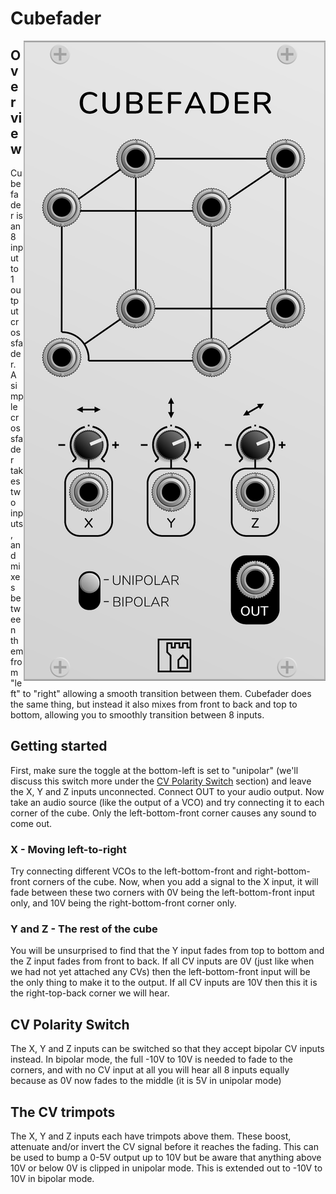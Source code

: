 Cubefader
=========

<img align="right" src="images/cubefader.png">

## Overview

Cubefader is an 8 input to 1 output crossfader. A simple crossfader takes two inputs, and mixes between them from "left" to "right" allowing a smooth transition between them. Cubefader does the same thing, but instead it also mixes from front to back and top to bottom, allowing you to smoothly transition between 8 inputs.

## Getting started

First, make sure the toggle at the bottom-left is set to "unipolar" (we'll discuss this switch more under the [CV Polarity Switch](#cv-polarity-switch) section) and leave the X, Y and Z inputs unconnected. Connect OUT to your audio output. Now take an audio source (like the output of a VCO) and try connecting it to each corner of the cube. Only the left-bottom-front corner causes any sound to come out.

### X - Moving left-to-right

Try connecting different VCOs to the left-bottom-front and right-bottom-front corners of the cube. Now, when you add a signal to the X input, it will fade between these two corners with 0V being the left-bottom-front input only, and 10V being the right-bottom-front corner only.

### Y and Z - The rest of the cube

You will be unsurprised to find that the Y input fades from top to bottom and the Z input fades from front to back. If all CV inputs are 0V (just like when we had not yet attached any CVs) then the left-bottom-front input will be the only thing to make it to the output. If all CV inputs are 10V then this it is the right-top-back corner we will hear.

## CV Polarity Switch

The X, Y and Z inputs can be switched so that they accept bipolar CV inputs instead. In bipolar mode, the full -10V to 10V is needed to fade to the corners, and with no CV input at all you will hear all 8 inputs equally because as 0V now fades to the middle (it is 5V in unipolar mode)

## The CV trimpots

The X, Y and Z inputs each have trimpots above them. These boost, attenuate and/or invert the CV signal before it reaches the fading. This can be used to bump a 0-5V output up to 10V but be aware that anything above 10V or below 0V is clipped in unipolar mode. This is extended out to -10V to 10V in bipolar mode.
